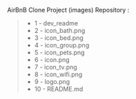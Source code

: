 AirBnB Clone Project (images) Repository :
> - 1 - dev_readme
> - 2 - icon_bath.png
> - 3 - icon_bed.png
> - 4 - icon_group.png
> - 5 - icon_pets.png
> - 6 - icon.png
> - 7 - icon_tv.png
> - 8 - icon_wifi.png
> - 9 - logo.png
> - 10 - README.md
